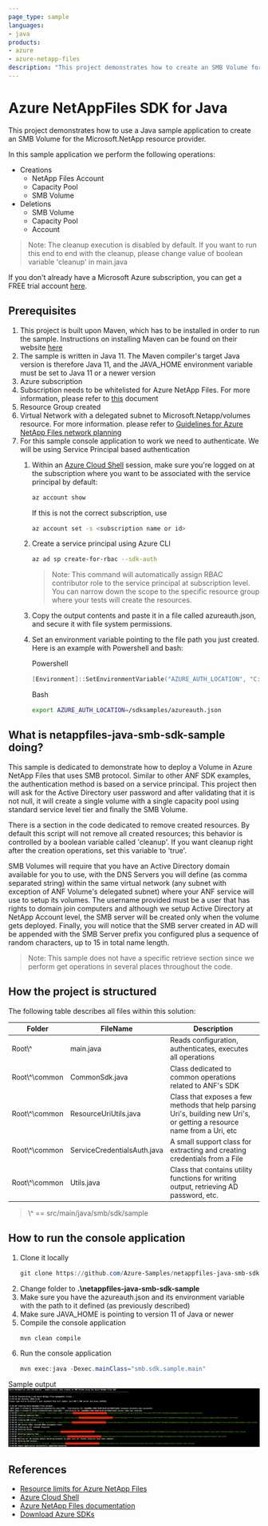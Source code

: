 ```yaml
---
page_type: sample
languages:
- java
products:
- azure
- azure-netapp-files
description: "This project demonstrates how to create an SMB Volume for Microsoft.NetApp resource provider using Java SDK."
---
```


# Azure NetAppFiles SDK for Java

This project demonstrates how to use a Java sample application to create an SMB Volume for the Microsoft.NetApp
resource provider.

In this sample application we perform the following operations:

* Creations
    * NetApp Files Account
    * Capacity Pool
    * SMB Volume
* Deletions
    * SMB Volume
    * Capacity Pool
    * Account

>Note: The cleanup execution is disabled by default. If you want to run this end to end with the cleanup, please
>change value of boolean variable 'cleanup' in main.java

If you don't already have a Microsoft Azure subscription, you can get a FREE trial account [here](http://go.microsoft.com/fwlink/?LinkId=330212).

## Prerequisites

1. This project is built upon Maven, which has to be installed in order to run the sample. Instructions on installing Maven can be found on their website [here](https://maven.apache.org/install.html)
1. The sample is written in Java 11. The Maven compiler's target Java version is therefore Java 11, and the JAVA_HOME environment variable must be set to Java 11 or a newer version
1. Azure subscription
1. Subscription needs to be whitelisted for Azure NetApp Files. For more information, please refer to
[this](https://docs.microsoft.com/azure/azure-netapp-files/azure-netapp-files-register#waitlist) document
1. Resource Group created
1. Virtual Network with a delegated subnet to Microsoft.Netapp/volumes resource. For more information. please refer to
[Guidelines for Azure NetApp Files network planning](https://docs.microsoft.com/en-us/azure/azure-netapp-files/azure-netapp-files-network-topologies)
1. For this sample console application to work we need to authenticate. We will be using Service Principal based authentication
    1. Within an [Azure Cloud Shell](https://docs.microsoft.com/en-us/azure/cloud-shell/quickstart) session, make sure
    you're logged on at the subscription where you want to be associated with the service principal by default:
        ```bash
        az account show
       ```
         If this is not the correct subscription, use             
         ```bash
        az account set -s <subscription name or id>  
        ```
    1. Create a service principal using Azure CLI
        ```bash
        az ad sp create-for-rbac --sdk-auth
        ```
       
       >Note: This command will automatically assign RBAC contributor role to the service principal at subscription level.
       You can narrow down the scope to the specific resource group where your tests will create the resources.

    1. Copy the output contents and paste it in a file called azureauth.json, and secure it with file system permissions.
    1. Set an environment variable pointing to the file path you just created. Here is an example with Powershell and bash:
        
        Powershell
        ```powershell
        [Environment]::SetEnvironmentVariable("AZURE_AUTH_LOCATION", "C:\sdksample\azureauth.json", "User")
        ```
        Bash
        ```bash
        export AZURE_AUTH_LOCATION=/sdksamples/azureauth.json
        ```
    
## What is netappfiles-java-smb-sdk-sample doing?

This sample is dedicated to demonstrate how to deploy a Volume in Azure NetApp Files that uses SMB protocol. Similar to
other ANF SDK examples, the authentication method is based on a service principal. This project then will ask for the
Active Directory user password and after validating that it is not null, it will create a single volume with a single
capacity pool using standard service level tier and finally the SMB Volume.

There is a section in the code dedicated to remove created resources. By default this script will not remove all created resources;
this behavior is controlled by a boolean variable called 'cleanup'. If you want cleanup right after the creation operations,
set this variable to 'true'.

SMB Volumes will require that you have an Active Directory domain available for you to use, with the DNS Servers you will
define (as comma separated string) within the same virtual network (any subnet with exception of ANF Volume's delegated subnet)
where your ANF service will use to setup its volumes. The username provided must be a user that has rights to
domain join computers and although we setup Active Directory at NetApp Account level, the SMB server will be created only
when the volume gets deployed. Finally, you will notice that the SMB server created in AD will be appended with the
SMB Server prefix you configured plus a sequence of random characters, up to 15 in total name length.

>Note: This sample does not have a specific retrieve section since we perform get operations in several
>places throughout the code.

## How the project is structured

The following table describes all files within this solution:

| Folder         | FileName                    | Description                                                                                                                                                                                                                                                               |
|----------------|-----------------------------|---------------------------------------------------------------------------------------------------------------------------------------------------------------------------------------------------------------------------------------------------------------------------|
| Root\\^           | main.java                   | Reads configuration, authenticates, executes all operations
| Root\\^\common    | CommonSdk.java              | Class dedicated to common operations related to ANF's SDK
| Root\\^\common    | ResourceUriUtils.java       | Class that exposes a few methods that help parsing Uri's, building new Uri's, or getting a resource name from a Uri, etc
| Root\\^\common    | ServiceCredentialsAuth.java | A small support class for extracting and creating credentials from a File
| Root\\^\common    | Utils.java                  | Class that contains utility functions for writing output, retrieving AD password, etc.
>\\^ == src/main/java/smb/sdk/sample

## How to run the console application

1. Clone it locally
    ```powershell
    git clone https://github.com/Azure-Samples/netappfiles-java-smb-sdk-sample
    ```
1. Change folder to **.\netappfiles-java-smb-sdk-sample**
1. Make sure you have the azureauth.json and its environment variable with the path to it defined (as previously described)
1. Make sure JAVA_HOME is pointing to version 11 of Java or newer
1. Compile the console application
    ```powershell
    mvn clean compile
    ```
1. Run the console application
    ```powershell
    mvn exec:java -Dexec.mainClass="smb.sdk.sample.main"
    ```
   
Sample output
![e2e execution](./media/e2e-execution.png)

## References

* [Resource limits for Azure NetApp Files](https://docs.microsoft.com/azure/azure-netapp-files/azure-netapp-files-resource-limits)
* [Azure Cloud Shell](https://docs.microsoft.com/azure/cloud-shell/quickstart)
* [Azure NetApp Files documentation](https://docs.microsoft.com/azure/azure-netapp-files/)
* [Download Azure SDKs](https://azure.microsoft.com/downloads/)
